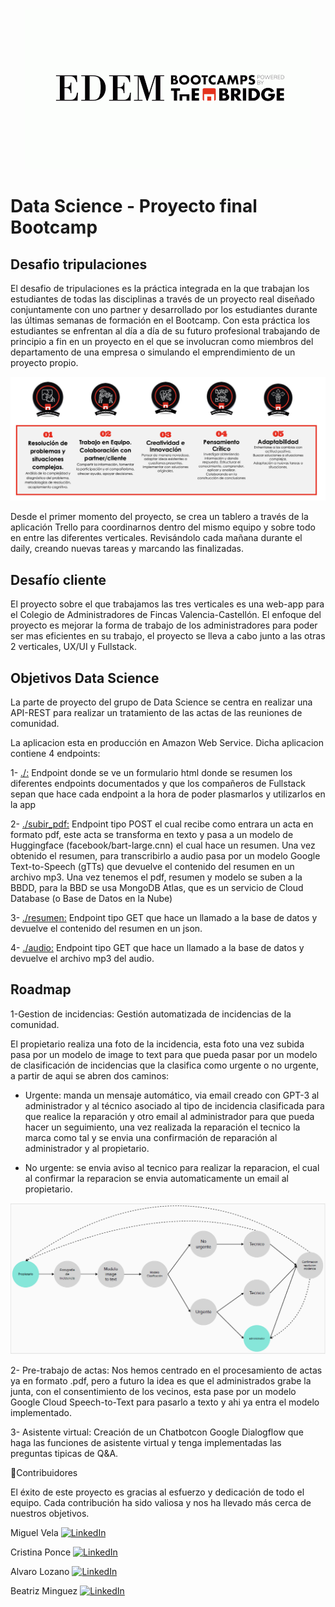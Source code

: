 
<p align="center">
  <img src="https://github.com/Mvepla/desafio_tripulaciones/blob/main/images/the-bridge-edem.png" alt="the-bridge-edem">
</p>


# Data Science - Proyecto final Bootcamp

## Desafio tripulaciones

El desafio de tripulaciones es la práctica integrada en la que trabajan los estudiantes de todas las disciplinas a través de un proyecto real diseñado conjuntamente con uno partner y desarrollado por los estudiantes durante las últimas semanas de formación en el Bootcamp. Con esta práctica los estudiantes se enfrentan al día a día de su futuro profesional trabajando de principio a fin en un proyecto en el que se involucran como miembros del departamento de una empresa o simulando el emprendimiento de un proyecto propio.

<p align="center">
  <img src="https://github.com/Mvepla/desafio_tripulaciones/blob/main/images/herramientas.png" alt="metodologia">
</p>

Desde el primer momento del proyecto, se crea un tablero a través de la aplicación Trello para coordinarnos dentro del mismo equipo y sobre todo en entre las diferentes verticales. Revisándolo cada mañana durante el daily, creando nuevas tareas y marcando las finalizadas.

## Desafío cliente

El proyecto sobre el que trabajamos las tres verticales es una web-app para el Colegio de Administradores de Fincas Valencia-Castellón. El enfoque del proyecto es mejorar la forma de trabajo de los administradores para poder ser mas eficientes en su trabajo, el proyecto se lleva a cabo junto a las otras 2 verticales, UX/UI y Fullstack.

## Objetivos Data Science

La parte de proyecto del grupo de Data Science se centra en realizar una API-REST para realizar un tratamiento de las actas de las reuniones de comunidad.

La aplicacion esta en producción en Amazon Web Service. Dicha aplicacion contiene 4 endpoints:

1- <u>./:</u> Endpoint donde se ve un formulario html donde se resumen los diferentes endpoints documentados y que los compañeros de Fullstack sepan que hace cada endpoint a la hora de poder plasmarlos y utilizarlos en la app

2- <u>./subir_pdf:</u> Endpoint tipo POST el cual recibe como entrara un acta en formato pdf, este acta se transforma en texto y pasa a un modelo de Huggingface (facebook/bart-large.cnn) el cual hace un resumen. Una vez obtenido el resumen, para transcribirlo a audio pasa por un modelo Google Text-to-Speech (gTTs) que devuelve el contenido del resumen en un archivo mp3. Una vez tenemos el pdf, resumen y modelo se suben a la BBDD, para la BBD se usa MongoDB Atlas, que es un servicio de Cloud Database (o Base de Datos en la Nube)

3- <u>./resumen:</u> Endpoint tipo GET que hace un llamado a la base de datos y devuelve el contenido del resumen en un json.

4- <u>./audio:</u> Endpoint tipo GET que hace un llamado a la base de datos y devuelve el archivo mp3 del audio.


## Roadmap

1-Gestion de incidencias: Gestión automatizada de incidencias de la comunidad.

El propietario realiza una foto de la incidencia, esta foto una vez subida pasa por un modelo de image to text para que pueda pasar por un modelo de clasificación de incidencias que la clasifica como urgente o no urgente, a partir de aqui se abren dos caminos:

- Urgente: manda un mensaje automático, via email creado con GPT-3 al administrador y al técnico asociado al tipo de incidencia clasificada para que realice la reparación y otro email al administrador para que pueda hacer un seguimiento, una vez realizada la reparación el tecnico la marca como tal y se envia una confirmación de reparación al administrador y al propietario.

- No urgente: se envia aviso al tecnico para realizar la reparacion, el cual al confirmar la reparacion se envia automaticamente un email al propietario.


<p align="center">
  <img src="https://github.com/Mvepla/desafio_tripulaciones/blob/main/images/Diagrama.PNG" alt="grafico incidencias">
</p>


2- Pre-trabajo de actas: Nos hemos centrado en el procesamiento de actas ya en formato .pdf, pero a futuro la idea es que el administrados grabe la junta, con el consentimiento de los vecinos, esta pase por un modelo Google Cloud Speech-to-Text para pasarlo a texto y ahi ya entra el modelo implementado.

3- Asistente virtual: Creación de un Chatbotcon Google Dialogflow que haga las funciones de asistente virtual y tenga implementadas las preguntas tipicas de Q&A.

👥Contribuidores

El éxito de este proyecto es gracias al esfuerzo y dedicación de todo el equipo. Cada contribución ha sido valiosa y nos ha llevado más cerca de nuestros objetivos.

Miguel Vela [![LinkedIn](https://img.shields.io/badge/LinkedIn-0077B5?style=for-the-badge&logo=linkedin&logoColor=white)](https://www.linkedin.com/in/miguel-vela/)

Cristina Ponce [![LinkedIn](https://img.shields.io/badge/LinkedIn-0077B5?style=for-the-badge&logo=linkedin&logoColor=white)](https://www.linkedin.com/in/cristinapl/)

Alvaro Lozano [![LinkedIn](https://img.shields.io/badge/LinkedIn-0077B5?style=for-the-badge&logo=linkedin&logoColor=white)](https://www.linkedin.com/in/%C3%A1lvaro-lozano-7212a642/)


Beatriz Minguez  [![LinkedIn](https://img.shields.io/badge/LinkedIn-0077B5?style=for-the-badge&logo=linkedin&logoColor=white)](https://www.linkedin.com/in/beatrizminguezpastor/)





